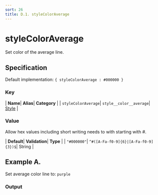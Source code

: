 ```yaml
---
sort: 26
title: D.1. styleColorAverage
---
```

# styleColorAverage

Set color of the average line.


## Specification

Default implementation: ```{ styleColorAverage : #000000 }```

### Key

| **Name**| **Alias**| **Category** |
| ```styleColorAverage```| ```style__color__average```| [Style](../options/#style) |

### Value

Allow hex values including short writing needs to with starting with #.

| **Default**| **Validation**| **Type** |
| ```"#000000"```| ```^#([A-Fa-f0-9]{6}|[A-Fa-f0-9]{3})$```| String |



## Example A.

Set average color line to: ```purple```

### Output

  <div id="a">
      <script> 
          d3.statosio( 
    file, 
    "name", 
    [ "mobile" ], 
    { "styleColorAverage" : "purple", "view__dom_id" : "a" }
)

      </script>
  </div>

Open output in a [blank window](../sources/styleColorAverage--example-a.html){:target="_self"}. 
Download examples [as zip](../sources/styleColorAverage.zip){:target="_blank"}. 

### Parameters

This dataset shows the mobile google pagerank performance score for a certain website.

| | **Value** | **Type** |
|------:|:------|:------|
| **Source** | ["../data/performance.json"](../data/performance.json) | String |
| **X** | ```"name"``` | String |
| **Y** | ```[ "mobile" ]``` | Array |
| **Options** | ```{ "styleColorAverage" : "purple" }``` | Object |


### Source Code

* Invoke Function

```javascript
d3.statosio( 
    file, 
    "name", 
    [ "mobile" ], 
    { "styleColorAverage" : "purple" }
)
```

* HTML Implementation

```html
<!DOCTYPE html>
<head>
    <title>d3.statosio - styleColorAverage</title>
    <meta content="text/html;charset=utf-8" http-equiv="Content-Type">
    <meta content="utf-8" http-equiv="encoding">
    <script src="https://cdnjs.cloudflare.com/ajax/libs/d3/6.2.0/d3.js"></script>
    <script src="https://cdnjs.cloudflare.com/ajax/libs/statosio/0.9/statosio.js"></script>
</head>
<body>
    <script>
        d3.json( "../data/performance.json" )
            .then( ( file ) => {
                d3.statosio( 
                    file, 
                    "name", 
                    [ "mobile" ], 
                    { "styleColorAverage" : "purple" }
                )
            } )
    </script>
</body>
```
## Example B.

Set average color line to: ```#c1033c```

### Output

  <div id="b">
      <script> 
          d3.statosio( 
    file, 
    "name", 
    [ "mobile" ], 
    { "styleColorAverage" : "#c1033c", "view__dom_id" : "b" }
)

      </script>
  </div>

Open output in a [blank window](../sources/styleColorAverage--example-b.html){:target="_self"}. 
Download examples [as zip](../sources/styleColorAverage.zip){:target="_blank"}. 

### Parameters

This dataset shows the mobile google pagerank performance score for a certain website.

| | **Value** | **Type** |
|------:|:------|:------|
| **Source** | ["../data/performance.json"](../data/performance.json) | String |
| **X** | ```"name"``` | String |
| **Y** | ```[ "mobile" ]``` | Array |
| **Options** | ```{ "styleColorAverage" : "#c1033c" }``` | Object |


### Source Code

* Invoke Function

```javascript
d3.statosio( 
    file, 
    "name", 
    [ "mobile" ], 
    { "styleColorAverage" : "#c1033c" }
)
```

* HTML Implementation

```html
<!DOCTYPE html>
<head>
    <title>d3.statosio - styleColorAverage</title>
    <meta content="text/html;charset=utf-8" http-equiv="Content-Type">
    <meta content="utf-8" http-equiv="encoding">
    <script src="https://cdnjs.cloudflare.com/ajax/libs/d3/6.2.0/d3.js"></script>
    <script src="https://cdnjs.cloudflare.com/ajax/libs/statosio/0.9/statosio.js"></script>
</head>
<body>
    <script>
        d3.json( "../data/performance.json" )
            .then( ( file ) => {
                d3.statosio( 
                    file, 
                    "name", 
                    [ "mobile" ], 
                    { "styleColorAverage" : "#c1033c" }
                )
            } )
    </script>
</body>
```
